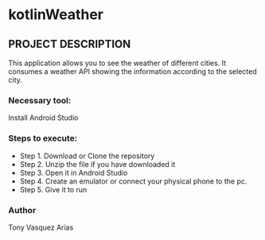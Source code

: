 # kotlinWeather

## PROJECT DESCRIPTION

This application allows you to see the weather of different cities. It consumes a weather API showing the information according to the selected city.

### Necessary tool:

Install Android Studio

### Steps to execute:

- Step 1. Download or Clone the repository
- Step 2. Unzip the file if you have downloaded it
- Step 3. Open it in Android Studio
- Step 4. Create an emulator or connect your physical phone to the pc.
- Step 5. Give it to run
### Author

Tony Vasquez Arias

